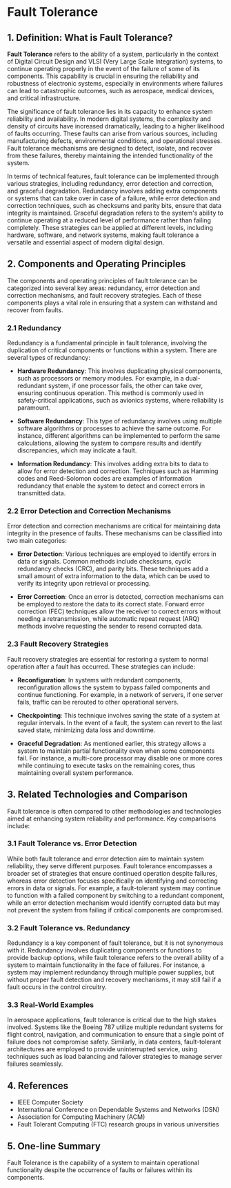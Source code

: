 # Fault Tolerance

## 1. Definition: What is **Fault Tolerance**?
**Fault Tolerance** refers to the ability of a system, particularly in the context of Digital Circuit Design and VLSI (Very Large Scale Integration) systems, to continue operating properly in the event of the failure of some of its components. This capability is crucial in ensuring the reliability and robustness of electronic systems, especially in environments where failures can lead to catastrophic outcomes, such as aerospace, medical devices, and critical infrastructure.

The significance of fault tolerance lies in its capacity to enhance system reliability and availability. In modern digital systems, the complexity and density of circuits have increased dramatically, leading to a higher likelihood of faults occurring. These faults can arise from various sources, including manufacturing defects, environmental conditions, and operational stresses. Fault tolerance mechanisms are designed to detect, isolate, and recover from these failures, thereby maintaining the intended functionality of the system.

In terms of technical features, fault tolerance can be implemented through various strategies, including redundancy, error detection and correction, and graceful degradation. Redundancy involves adding extra components or systems that can take over in case of a failure, while error detection and correction techniques, such as checksums and parity bits, ensure that data integrity is maintained. Graceful degradation refers to the system's ability to continue operating at a reduced level of performance rather than failing completely. These strategies can be applied at different levels, including hardware, software, and network systems, making fault tolerance a versatile and essential aspect of modern digital design.

## 2. Components and Operating Principles
The components and operating principles of fault tolerance can be categorized into several key areas: redundancy, error detection and correction mechanisms, and fault recovery strategies. Each of these components plays a vital role in ensuring that a system can withstand and recover from faults.

### 2.1 Redundancy
Redundancy is a fundamental principle in fault tolerance, involving the duplication of critical components or functions within a system. There are several types of redundancy:

- **Hardware Redundancy**: This involves duplicating physical components, such as processors or memory modules. For example, in a dual-redundant system, if one processor fails, the other can take over, ensuring continuous operation. This method is commonly used in safety-critical applications, such as avionics systems, where reliability is paramount.

- **Software Redundancy**: This type of redundancy involves using multiple software algorithms or processes to achieve the same outcome. For instance, different algorithms can be implemented to perform the same calculations, allowing the system to compare results and identify discrepancies, which may indicate a fault.

- **Information Redundancy**: This involves adding extra bits to data to allow for error detection and correction. Techniques such as Hamming codes and Reed-Solomon codes are examples of information redundancy that enable the system to detect and correct errors in transmitted data.

### 2.2 Error Detection and Correction Mechanisms
Error detection and correction mechanisms are critical for maintaining data integrity in the presence of faults. These mechanisms can be classified into two main categories:

- **Error Detection**: Various techniques are employed to identify errors in data or signals. Common methods include checksums, cyclic redundancy checks (CRC), and parity bits. These techniques add a small amount of extra information to the data, which can be used to verify its integrity upon retrieval or processing.

- **Error Correction**: Once an error is detected, correction mechanisms can be employed to restore the data to its correct state. Forward error correction (FEC) techniques allow the receiver to correct errors without needing a retransmission, while automatic repeat request (ARQ) methods involve requesting the sender to resend corrupted data.

### 2.3 Fault Recovery Strategies
Fault recovery strategies are essential for restoring a system to normal operation after a fault has occurred. These strategies can include:

- **Reconfiguration**: In systems with redundant components, reconfiguration allows the system to bypass failed components and continue functioning. For example, in a network of servers, if one server fails, traffic can be rerouted to other operational servers.

- **Checkpointing**: This technique involves saving the state of a system at regular intervals. In the event of a fault, the system can revert to the last saved state, minimizing data loss and downtime.

- **Graceful Degradation**: As mentioned earlier, this strategy allows a system to maintain partial functionality even when some components fail. For instance, a multi-core processor may disable one or more cores while continuing to execute tasks on the remaining cores, thus maintaining overall system performance.

## 3. Related Technologies and Comparison
Fault tolerance is often compared to other methodologies and technologies aimed at enhancing system reliability and performance. Key comparisons include:

### 3.1 Fault Tolerance vs. Error Detection
While both fault tolerance and error detection aim to maintain system reliability, they serve different purposes. Fault tolerance encompasses a broader set of strategies that ensure continued operation despite failures, whereas error detection focuses specifically on identifying and correcting errors in data or signals. For example, a fault-tolerant system may continue to function with a failed component by switching to a redundant component, while an error detection mechanism would identify corrupted data but may not prevent the system from failing if critical components are compromised.

### 3.2 Fault Tolerance vs. Redundancy
Redundancy is a key component of fault tolerance, but it is not synonymous with it. Redundancy involves duplicating components or functions to provide backup options, while fault tolerance refers to the overall ability of a system to maintain functionality in the face of failures. For instance, a system may implement redundancy through multiple power supplies, but without proper fault detection and recovery mechanisms, it may still fail if a fault occurs in the control circuitry.

### 3.3 Real-World Examples
In aerospace applications, fault tolerance is critical due to the high stakes involved. Systems like the Boeing 787 utilize multiple redundant systems for flight control, navigation, and communication to ensure that a single point of failure does not compromise safety. Similarly, in data centers, fault-tolerant architectures are employed to provide uninterrupted service, using techniques such as load balancing and failover strategies to manage server failures seamlessly.

## 4. References
- IEEE Computer Society
- International Conference on Dependable Systems and Networks (DSN)
- Association for Computing Machinery (ACM)
- Fault Tolerant Computing (FTC) research groups in various universities

## 5. One-line Summary
Fault Tolerance is the capability of a system to maintain operational functionality despite the occurrence of faults or failures within its components.